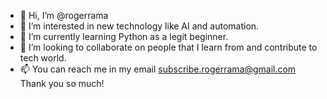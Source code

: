 - 👋 Hi, I’m @rogerrama
- 👀 I’m interested in new technology like AI and automation.
- 🌱 I’m currently learning Python as a legit beginner.
- 💞️ I’m looking to collaborate on people that I learn from and contribute to tech world.
- 📫 You can reach me in my email <subscribe.rogerrama@gmail.com>
Thank you so much!

<!---
rogerrama/rogerrama is a ✨ special ✨ repository because its `README.md` (this file) appears on your GitHub profile.
You can click the Preview link to take a look at your changes.
--->
